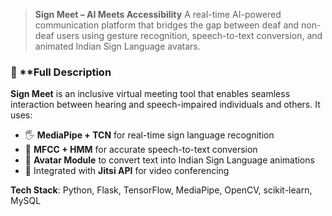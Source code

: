 
> **Sign Meet – AI Meets Accessibility**
> A real-time AI-powered communication platform that bridges the gap between deaf and non-deaf users using gesture recognition, speech-to-text conversion, and animated Indian Sign Language avatars.
### 🧾 **Full Description 

**Sign Meet** is an inclusive virtual meeting tool that enables seamless interaction between hearing and speech-impaired individuals and others.
It uses:

* 🖐️ **MediaPipe + TCN** for real-time sign language recognition
* 🎤 **MFCC + HMM** for accurate speech-to-text conversion
* 🧍 **Avatar Module** to convert text into Indian Sign Language animations
* 🎥 Integrated with **Jitsi API** for video conferencing

**Tech Stack**: Python, Flask, TensorFlow, MediaPipe, OpenCV, scikit-learn, MySQL


